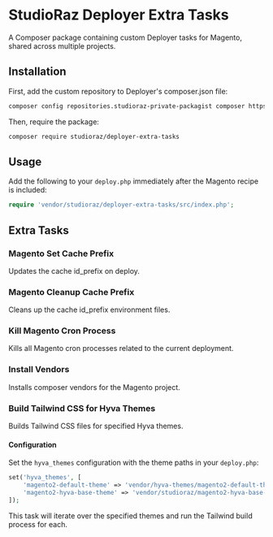 # StudioRaz Deployer Extra Tasks

A Composer package containing custom Deployer tasks for Magento, shared across multiple projects.

## Installation

First, add the custom repository to Deployer's composer.json file:

```bash
composer config repositories.studioraz-private-packagist composer https://repo.packagist.com/studioraz/
```

Then, require the package:

```bash
composer require studioraz/deployer-extra-tasks
```

## Usage

Add the following to your `deploy.php` immediately after the Magento recipe is included:

```php
require 'vendor/studioraz/deployer-extra-tasks/src/index.php';
```

## Extra Tasks

### Magento Set Cache Prefix

Updates the cache id_prefix on deploy.

### Magento Cleanup Cache Prefix

Cleans up the cache id_prefix environment files.

### Kill Magento Cron Process

Kills all Magento cron processes related to the current deployment.

### Install Vendors

Installs composer vendors for the Magento project.

### Build Tailwind CSS for Hyva Themes

Builds Tailwind CSS files for specified Hyva themes.

#### Configuration

Set the `hyva_themes` configuration with the theme paths in your `deploy.php`:

```php
set('hyva_themes', [
    'magento2-default-theme' => 'vendor/hyva-themes/magento2-default-theme',
    'magento2-hyva-base-theme' => 'vendor/studioraz/magento2-hyva-base-theme'
]);
```
This task will iterate over the specified themes and run the Tailwind build process for each.